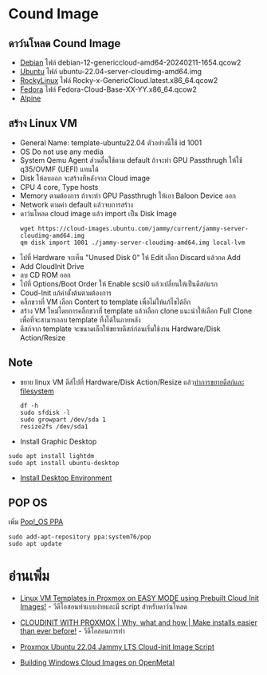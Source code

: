 # Cound Image

## ดาว์นโหลด Cound Image
- [Debian](https://cloud.debian.org/images/cloud/) ไฟล์ debian-12-genericcloud-amd64-20240211-1654.qcow2
- [Ubuntu](https://cloud-images.ubuntu.com/releases/) ไฟล์ ubuntu-22.04-server-cloudimg-amd64.img
- [RockyLinux](http://dl.rockylinux.org/pub/rocky) ไฟล์ Rocky-x-GenericCloud.latest.x86_64.qcow2
- [Fedora](https://mirror.nju.edu.cn/fedora/releases/) ไฟล์ Fedora-Cloud-Base-XX-YY.x86_64.qcow2
- [Alpine](https://alpinelinux.org/cloud/)

## สร้าง Linux VM
- General Name: template-ubuntu22.04 ตัวอย่างนี้ใช้ id 1001
- OS Do not use any media
- System Qemu Agent ส่วนอื่นใช้ตาม default ถ้าจะทำ GPU Passthrugh ให้ใช้ q35/OVMF (UEFI) แทนได้
- Disk ให้ลบออก จะสร้างทีหลังจาก Cloud image
- CPU 4 core, Type hosts
- Memory ตามต้องการ ถ้าจะทำ GPU Passthrugh ให้เอา Baloon Device ออก
- Network ตามค่า default แล้วจบการสร้าง
- ดาว์นโหลด cloud image แล้ว import เป็น Disk Image
    ```
    wget https://cloud-images.ubuntu.com/jammy/current/jammy-server-cloudimg-amd64.img
    qm disk import 1001 ./jammy-server-cloudimg-amd64.img local-lvm 
    ```
- ไปที่ Hardware จะเห็น "Unused Disk 0" ให้ Edit เลือก Discard แล้วกด Add
- Add CloudInit Drive
- ลบ CD ROM ออก 
- ไปที่ Options/Boot Order ให้ Enable scsi0 แล้วเปลี่ยนให้เป็นดีสก์แรก
- Coud-Init แก้ค่าตั้งต้นตามต้องการ
- คลิ้กขวาที่ VM เลือก Contert to template เพื่อไม่ให้แก้ไขได้อีก
- สร้าง VM ใหม่โดยการคลิ้กขวาที่ template แล้วเลือก clone แนะนำให้เลือก Full Clone เพื่อที่จะสามารถลบ template ทิ้งได้ในภายหลัง
- ดีสก์จาก template จะขนาดเล็กให้ขยายดีสก์ก่อนเริ่มใช้งาน Hardware/Disk Action/Resize

## Note
- ขยาย linux VM ดีส์ไปที่ Hardware/Disk Action/Resize แล้ว[ทำการขยายดีสก์และ filesystem](https://help.clouding.io/hc/en-us/articles/360010074599-How-to-extend-partitions-manually-on-Linux)
    ```
    df -h
    sudo sfdisk -l
    sudo growpart /dev/sda 1
    resize2fs /dev/sda1
    ```
- Install Graphic Desktop
```
sudo apt install lightdm
sudo apt install ubuntu-desktop
```
- [Install Desktop Environment](https://phoenixnap.com/kb/how-to-install-a-gui-on-ubuntu)

## POP OS
เพิ่ม [Pop!_OS PPA](https://launchpad.net/~system76/+archive/ubuntu/pop)
```
sudo add-apt-repository ppa:system76/pop
sudo apt update
```



# อ่านเพิ่ม

- [Linux VM Templates in Proxmox on EASY MODE using Prebuilt Cloud Init Images!](https://www.apalrd.net/posts/2023/pve_cloud/) - วีดีโอสอนทำแบบง่ายและมี script สำหรับดาว์นโหลด

- [CLOUDINIT WITH PROXMOX | Why, what and how | Make installs easier than ever before!](https://www.youtube.com/watch?v=UQaCrByk53E) - วีดีโอสอนการทำ

- [Proxmox Ubuntu 22.04 Jammy LTS Cloud-init Image Script](https://austinsnerdythings.com/2023/01/10/proxmox-ubuntu-22-04-jammy-lts-cloud-image-script/)

- [Building Windows Cloud Images on OpenMetal](https://openmetal.io/docs/manuals/engineers-notes/building-windows-cloud-images-on-openmetal)
